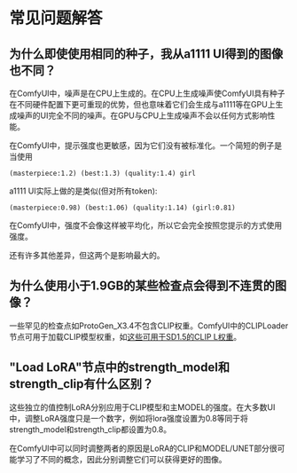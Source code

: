 # 常见问题解答

## 为什么即使使用相同的种子，我从a1111 UI得到的图像也不同？

在ComfyUI中，噪声是在CPU上生成的。在CPU上生成噪声使ComfyUI具有种子在不同硬件配置下更可重现的优势，但也意味着它们会生成与a1111等在GPU上生成噪声的UI完全不同的噪声。在GPU与CPU上生成噪声不会以任何方式影响性能。

在ComfyUI中，提示强度也更敏感，因为它们没有被标准化。一个简短的例子是当使用

```(masterpiece:1.2) (best:1.3) (quality:1.4) girl```

a1111 UI实际上做的是类似(但对所有token):

```(masterpiece:0.98) (best:1.06) (quality:1.14) (girl:0.81)```

在ComfyUI中，强度不会像这样被平均化，所以它会完全按照您提示的方式使用强度。

还有许多其他差异，但这两个是影响最大的。


## 为什么使用小于1.9GB的某些检查点会得到不连贯的图像？

一些罕见的检查点如ProtoGen_X3.4不包含CLIP权重。ComfyUI中的CLIPLoader节点可用于加载CLIP模型权重，如[这些可用于SD1.5的CLIP L权重](https://huggingface.co/comfyanonymous/flux_text_encoders/blob/main/clip_l.safetensors)。


## "Load LoRA"节点中的strength_model和strength_clip有什么区别？

这些独立的值控制LoRA分别应用于CLIP模型和主MODEL的强度。在大多数UI中，调整LoRA强度只是一个数字，例如将lora强度设置为0.8等同于将strength_model和strength_clip都设置为0.8。

在ComfyUI中可以同时调整两者的原因是LoRA的CLIP和MODEL/UNET部分很可能学习了不同的概念，因此分别调整它们可以获得更好的图像。
